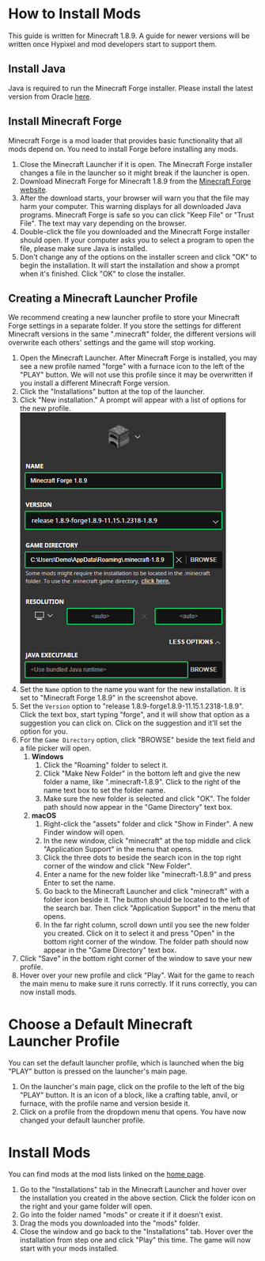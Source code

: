 # How to Install Mods
This guide is written for Minecraft 1.8.9. A guide for newer versions will be written once Hypixel and mod developers start to support them.

## Install Java
Java is required to run the Minecraft Forge installer. Please install the latest version from Oracle [here](http://java.com/download).

## Install Minecraft Forge
Minecraft Forge is a mod loader that provides basic functionality that all mods depend on. You need to install Forge before installing any mods.

1. Close the Minecraft Launcher if it is open. The Minecraft Forge installer changes a file in the launcher so it might break if the launcher is open.
2. Download Minecraft Forge for Minecraft 1.8.9 from the [Minecraft Forge website](https://maven.minecraftforge.net/net/minecraftforge/forge/1.8.9-11.15.1.2318-1.8.9/forge-1.8.9-11.15.1.2318-1.8.9-installer.jar).
3. After the download starts, your browser will warn you that the file may harm your computer. This warning displays for all downloaded Java programs. Minecraft Forge is safe so you can click "Keep File" or "Trust File". The text may vary depending on the browser.
4. Double-click the file you downloaded and the Minecraft Forge installer should open. If your computer asks you to select a program to open the file, please make sure Java is installed.
5. Don't change any of the options on the installer screen and click "OK" to begin the installation. It will start the installation and show a prompt when it's finished. Click "OK" to close the installer.

## Creating a Minecraft Launcher Profile
We recommend creating a new launcher profile to store your Minecraft Forge settings in a separate folder. If you store the settings for different Minecraft versions in the same ".minecraft" folder, the different versions will overwrite each others' settings and the game will stop working.

1. Open the Minecraft Launcher. After Minecraft Forge is installed, you may see a new profile named "forge"  with a furnace icon to the left of the "PLAY" button. We will not use this profile since it may be overwritten if you install a different Minecraft Forge version.
2. Click the "Installations" button at the top of the launcher.
3. Click "New installation." A prompt will appear with a list of options for the new profile.
![A screenshot of the new installation prompt showing the available installation options](img/Create%20Minecraft%20Launcher%20Installation%20Menu.png)
4. Set the `Name` option to the name you want for the new installation. It is set to "Minecraft Forge 1.8.9" in the screenshot above.
5. Set the `Version` option to "release 1.8.9-forge1.8.9-11.15.1.2318-1.8.9". Click the text box, start typing "forge", and it will show that option as a suggestion you can click on. Click on the suggestion and it'll set the option for you.
6. For the `Game Directory` option, click "BROWSE" beside the text field and a file picker will open.
    1. **Windows**
        1. Click the "Roaming" folder to select it.
        2. Click "Make New Folder" in the bottom left and give the new folder a name, like ".minecraft-1.8.9". Click to the right of the name text box to set the folder name.
        3. Make sure the new folder is selected and click "OK". The folder path should now appear in the "Game Directory" text box.
    2. **macOS**
        1. Right-click the "assets" folder and click "Show in Finder". A new Finder window will open.
        2. In the new window, click "minecraft" at the top middle and click "Application Support" in the menu that opens.
        3. Click the three dots to beside the search icon in the top right corner of the window and click "New Folder".
        4. Enter a name for the new folder like "minecraft-1.8.9" and press Enter to set the name.
        5. Go back to the Minecraft Launcher and click "minecraft" with a folder icon beside it. The button should be located to the left of the search bar. Then click "Application Support" in the menu that opens.
        6. In the far right column, scroll down until you see the new folder you created. Click on it to select it and press "Open" in the bottom right corner of the window. The folder path should now appear in the "Game Directory" text box.
7. Click "Save" in the bottom right corner of the window to save your new profile.
8. Hover over your new profile and click "Play". Wait for the game to reach the main menu to make sure it runs correctly. If it runs correctly, you can now install mods.

# Choose a Default Minecraft Launcher Profile
You can set the default launcher profile, which is launched when the big "PLAY" button is pressed on the launcher's main page.

1. On the launcher's main page, click on the profile to the left of the big "PLAY" button. It is an icon of a block, like a crafting table, anvil, or furnace, with the profile name and version beside it.
2. Click on a profile from the dropdown menu that opens. You have now changed your default launcher profile.

# Install Mods
You can find mods at the mod lists linked on the [home page](../index.md).

1. Go to the "Installations" tab in the Minecraft Launcher and hover over the installation you created in the above section. Click the folder icon on the right and your game folder will open.
2. Go into the folder named "mods" or create it if it doesn't exist.
3. Drag the mods you downloaded into the "mods" folder.
4. Close the window and go back to the "Installations" tab. Hover over the installation from step one and click "Play" this time. The game will now start with your mods installed.
